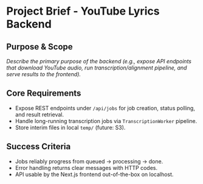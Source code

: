 # Project Brief - YouTube Lyrics Backend

## Purpose & Scope

_Describe the primary purpose of the backend (e.g., expose API endpoints that download YouTube audio, run transcription/alignment pipeline, and serve results to the frontend)._  

## Core Requirements
- Expose REST endpoints under `/api/jobs` for job creation, status polling, and result retrieval.
- Handle long-running transcription jobs via `TranscriptionWorker` pipeline.
- Store interim files in local `temp/` (future: S3).

## Success Criteria
- Jobs reliably progress from queued → processing → done.
- Error handling returns clear messages with HTTP codes.
- API usable by the Next.js frontend out-of-the-box on localhost. 